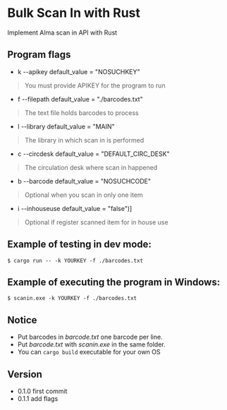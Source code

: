 # Bulk Scan In with Rust
Implement Alma scan in API with Rust

## Program flags
- k --apikey default_value = "NOSUCHKEY"
> You must provide APIKEY for the program to run
- f --filepath default_value = "./barcodes.txt"
> The text file holds barcodes to process
- l --library default_value = "MAIN"
> The library in which scan in is performed
- c --circdesk default_value = "DEFAULT_CIRC_DESK"
> The circulation desk where scan in happened
- b --barcode default_value = "NOSUCHCODE"
> Optional when you scan in only one item
- i --inhouseuse default_value = "false")]
> Optional if register scanned item for in house use

## Example of testing in dev mode:
`$ cargo run -- -k YOURKEY -f ./barcodes.txt`
## Example of executing the program in Windows:
`$ scanin.exe -k YOURKEY -f ./barcodes.txt`

## Notice
* Put barcodes in *barcode.txt* one barcode per line.
* Put *barcode.txt* with *scanin.exe* in the same folder.
* You can `cargo build` executable for your own OS

## Version
* 0.1.0 first commit
* 0.1.1 add flags